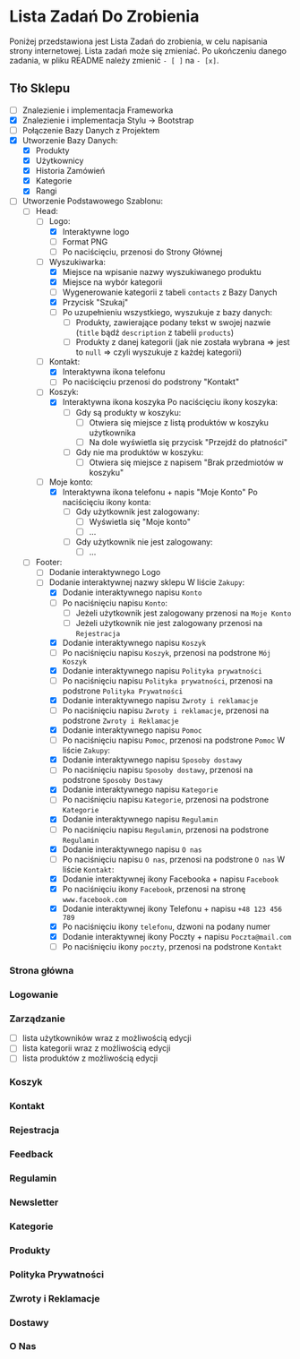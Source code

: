 # Lista Zadań Do Zrobienia
Poniżej przedstawiona jest Lista Zadań do zrobienia, w celu napisania strony internetowej. Lista zadań może się zmieniać. Po ukończeniu danego zadania, w pliku README należy zmienić ``- [ ]`` na ``- [x]``.

## Tło Sklepu
- [ ] Znalezienie i implementacja Frameworka
- [x] Znalezienie i implementacja Stylu -> Bootstrap
- [ ] Połączenie Bazy Danych z Projektem
- [x] Utworzenie Bazy Danych:
    - [x] Produkty
    - [x] Użytkownicy
    - [x] Historia Zamówień
    - [x] Kategorie
    - [x] Rangi

- [ ] Utworzenie Podstawowego Szablonu: 
    - [ ] Head:
        - [ ] Logo: 
            - [x] Interaktywne logo 
            - [ ] Format PNG
            - [ ] Po naciścięciu, przenosi do Strony Głównej

        - [ ] Wyszukiwarka:
            - [x] Miejsce na wpisanie nazwy wyszukiwanego produktu
            - [x] Miejsce na wybór kategorii
            - [ ] Wygenerowanie kategorii z tabeli `contacts` z Bazy Danych
            - [x] Przycisk "Szukaj"
            - [ ] Po uzupełnieniu wszystkiego, wyszukuje z bazy danych:
                - [ ] Produkty, zawierające podany tekst w swojej nazwie (`title` bądź `description` z tabelii `products`)
                - [ ] Produkty z danej kategorii (jak nie została wybrana => jest to `null` => czyli wyszukuje z każdej kategorii)
                      
        - [ ] Kontakt:
            - [x] Interaktywna ikona telefonu
            - [ ] Po naciścięciu przenosi do podstrony "Kontakt"

        - [ ] Koszyk:
            - [x] Interaktywna ikona koszyka
            Po naciścięciu ikony koszyka:
                - [ ] Gdy są produkty w koszyku:
                    - [ ] Otwiera się miejsce z listą produktów w koszyku użytkownika
                    - [ ] Na dole wyświetla się przycisk "Przejdź do płatności"
                - [ ] Gdy nie ma produktów w koszyku:
                    - [ ] Otwiera się miejsce z napisem "Brak przedmiotów w koszyku"
          
        - [ ] Moje konto:
            - [x] Interaktywna ikona telefonu + napis "Moje Konto"
            Po naciścięciu ikony konta:
                - [ ] Gdy użytkownik jest zalogowany:
                    - [ ] Wyświetla się "Moje konto"
                    - [ ] ...
                - [ ] Gdy użytkownik nie jest zalogowany:
                    - [ ] ...
    - [ ] Footer:
        - [ ] Dodanie interaktywnego Logo
        - [ ] Dodanie interaktywnej nazwy sklepu
        W liście `Zakupy`:
            - [x] Dodanie interaktywnego napisu `Konto`
            - [ ] Po naciśnięciu napisu `Konto`:
                - [ ] Jeżeli użytkownik jest zalogowany przenosi na `Moje Konto`
                - [ ] Jeżeli użytkownik nie jest zalogowany przenosi na `Rejestracja` 
            - [x] Dodanie interaktywnego napisu `Koszyk`
            - [ ] Po naciśnięciu napisu `Koszyk`, przenosi na podstrone `Mój Koszyk`
            - [x] Dodanie interaktywnego napisu `Polityka prywatności`
            - [ ] Po naciśnięciu napisu `Polityka prywatności`, przenosi na podstrone `Polityka Prywatności`
            - [x] Dodanie interaktywnego napisu `Zwroty i reklamacje`
            - [ ] Po naciśnięciu napisu `Zwroty i reklamacje`, przenosi na podstrone `Zwroty i Reklamacje`
            - [x] Dodanie interaktywnego napisu `Pomoc`
            - [ ] Po naciśnięciu napisu `Pomoc`, przenosi na podstrone `Pomoc`
        W liście `Zakupy`:
            - [x] Dodanie interaktywnego napisu `Sposoby dostawy`
            - [ ] Po naciśnięciu napisu `Sposoby dostawy`, przenosi na podstrone `Sposoby Dostawy`
            - [x] Dodanie interaktywnego napisu `Kategorie`
            - [ ] Po naciśnięciu napisu `Kategorie`, przenosi na podstrone `Kategorie`
            - [x] Dodanie interaktywnego napisu `Regulamin`
            - [ ] Po naciśnięciu napisu `Regulamin`, przenosi na podstrone `Regulamin`
            - [x] Dodanie interaktywnego napisu `O nas`
            - [ ] Po naciśnięciu napisu `O nas`, przenosi na podstrone `O nas`
        W liście `Kontakt`:
            - [x] Dodanie interaktywnej ikony Facebooka + napisu `Facebook`
            - [x] Po naciśnięciu ikony `Facebook`, przenosi na stronę `www.facebook.com`
            - [x] Dodanie interaktywnej ikony Telefonu + napisu `+48 123 456 789`
            - [x] Po naciśnięciu ikony `telefonu`, dzwoni na podany numer
            - [x] Dodanie interaktywnej ikony Poczty + napisu `Poczta@mail.com`
            - [ ] Po naciśnięciu ikony `poczty`, przenosi na podstrone `Kontakt`

### Strona główna

### Logowanie

### Zarządzanie
- [ ] lista użytkowników wraz z możliwością edycji
- [ ] lista kategorii wraz z możliwością edycji
- [ ] lista produktów z możliwością edycji

### Koszyk

### Kontakt

### Rejestracja

### Feedback

### Regulamin

### Newsletter

### Kategorie

### Produkty

### Polityka Prywatności

### Zwroty i Reklamacje

### Dostawy

### O Nas
